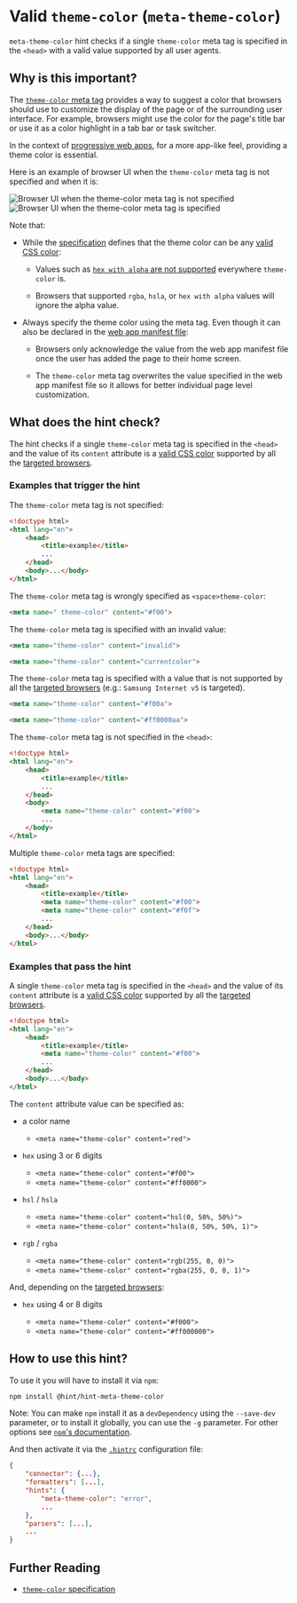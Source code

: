 # Valid `theme-color` (`meta-theme-color`)

`meta-theme-color` hint checks if a single `theme-color` meta tag
is specified in the `<head>` with a valid value supported by all user
agents.

## Why is this important?

The [`theme-color` meta tag][theme-color spec] provides a way to
suggest a color that browsers should use to customize the display
of the page or of the surrounding user interface. For example,
browsers might use the color for the page's title bar or use it
as a color highlight in a tab bar or task switcher.

In the context of [progressive web apps][pwas], for a more app-like
feel, providing a theme color is essential.

Here is an example of browser UI when the `theme-color` meta tag is
not specified and when it is:

![Browser UI when the theme-color meta tag is not specified](images/no_theme-color.png)
&nbsp; ![Browser UI when the theme-color meta tag is specified](images/theme-color.png)

Note that:

* While the [specification][theme-color spec] defines that the theme
  color can be any [valid CSS color][css color]:

  * Values such as [`hex with alpha` are not supported][hex with alpha
    support] everywhere `theme-color` is.

  * Browsers that supported `rgba`, `hsla`, or `hex with alpha` values
    will ignore the alpha value.

* Always specify the theme color using the meta tag. Even though
  it can also be declared in the [web app manifest file][manifest]:

  * Browsers only acknowledge the value from the web app manifest
    file once the user has added the page to their home screen.

  * The `theme-color` meta tag overwrites the value specified in the
    web app manifest file so it allows for better individual page level
    customization.

## What does the hint check?

The hint checks if a single `theme-color` meta tag is specified
in the `<head>` and the value of its `content` attribute is a
[valid CSS color][css color] supported by all the [targeted
browsers][targeted browsers].

### Examples that **trigger** the hint

The `theme-color` meta tag is not specified:

```html
<!doctype html>
<html lang="en">
    <head>
        <title>example</title>
        ...
    </head>
    <body>...</body>
</html>
```

The `theme-color` meta tag is wrongly specified as `<space>theme-color`:

```html
<meta name=" theme-color" content="#f00">
```

The `theme-color` meta tag is specified with an invalid value:

```html
<meta name="theme-color" content="invalid">
```

```html
<meta name="theme-color" content="currentcolor">
```

The `theme-color` meta tag is specified with a value that is not
supported by all the [targeted browsers][targeted browsers] (e.g.:
`Samsung Internet v5` is targeted).

```html
<meta name="theme-color" content="#f00a">
```

```html
<meta name="theme-color" content="#ff0000aa">
```

The `theme-color` meta tag is not specified in the `<head>`:

```html
<!doctype html>
<html lang="en">
    <head>
        <title>example</title>
        ...
    </head>
    <body>
        <meta name="theme-color" content="#f00">
        ...
    </body>
</html>
```

Multiple `theme-color` meta tags are specified:

```html
<!doctype html>
<html lang="en">
    <head>
        <title>example</title>
        <meta name="theme-color" content="#f00">
        <meta name="theme-color" content="#f0f">
        ...
    </head>
    <body>...</body>
</html>
```

### Examples that **pass** the hint

A single `theme-color` meta tag is specified in the `<head>` and
the value of its `content` attribute is a [valid CSS color][css
color] supported by all the [targeted browsers][targeted browsers].

```html
<!doctype html>
<html lang="en">
    <head>
        <title>example</title>
        <meta name="theme-color" content="#f00">
        ...
    </head>
    <body>...</body>
</html>
```

The `content` attribute value can be specified as:

* a color name

  * `<meta name="theme-color" content="red">`

* `hex` using 3 or 6 digits

  * `<meta name="theme-color" content="#f00">`
  * `<meta name="theme-color" content="#ff0000">`

* `hsl` / `hsla`

  * `<meta name="theme-color" content="hsl(0, 50%, 50%)">`
  * `<meta name="theme-color" content="hsla(0, 50%, 50%, 1)">`

* `rgb` / `rgba`

  * `<meta name="theme-color" content="rgb(255, 0, 0)">`
  * `<meta name="theme-color" content="rgba(255, 0, 0, 1)">`

And, depending on the [targeted browsers][targeted browsers]:

* `hex` using 4 or 8 digits

  * `<meta name="theme-color" content="#f000">`
  * `<meta name="theme-color" content="#ff000000">`

## How to use this hint?

To use it you will have to install it via `npm`:

```bash
npm install @hint/hint-meta-theme-color
```

Note: You can make `npm` install it as a `devDependency` using the
`--save-dev` parameter, or to install it globally, you can use the
`-g` parameter. For other options see [`npm`'s
documentation](https://docs.npmjs.com/cli/install).

And then activate it via the [`.hintrc`][hintrc] configuration file:

```json
{
    "connector": {...},
    "formatters": [...],
    "hints": {
        "meta-theme-color": "error",
        ...
    },
    "parsers": [...],
    ...
}
```

## Further Reading

* [`theme-color` specification][theme-color spec]

<!-- Link labels: -->

[css color]: https://drafts.csswg.org/css-color/#typedef-color
[hex with alpha support]: https://caniuse.com/#feat=css-rrggbbaa
[manifest]: https://www.w3.org/TR/appmanifest/
[pwas]: https://developer.mozilla.org/en-US/Apps/Progressive
[hintrc]: https://webhint.io/docs/user-guide/configuring-webhint/summary/
[targeted browsers]: https://webhint.io/docs/user-guide/configuring-webhint/browser-context/
[theme-color spec]: https://html.spec.whatwg.org/multipage/semantics.html#meta-theme-color
